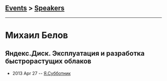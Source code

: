 ## [Events](../README.md) > [Speakers](../speakers.md)
---

# Михаил Белов

## Яндекс.Диск. Эксплуатация и разработка быстрорастущих облаков
- 2013 Apr 27 -- [Я.Субботник](https://events.yandex.ru/lib/talks/835/)    
